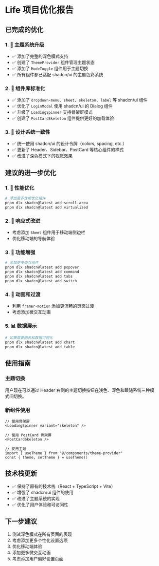 # Life 项目优化报告

## 已完成的优化

### 1. 🎨 主题系统升级
- ✅ 添加了完整的深色模式支持
- ✅ 创建了 `ThemeProvider` 组件管理主题状态
- ✅ 添加了 `ModeToggle` 组件用于主题切换
- ✅ 所有组件都已适配 shadcn/ui 的主题色彩系统

### 2. 🧩 组件库标准化
- ✅ 添加了 `dropdown-menu`、`sheet`、`skeleton`、`label` 等 shadcn/ui 组件
- ✅ 优化了 `LoginModal` 使用 shadcn/ui 的 Dialog 组件
- ✅ 升级了 `LoadingSpinner` 支持骨架屏模式
- ✅ 创建了 `PostCardSkeleton` 组件提供更好的加载体验

### 3. 🎯 设计系统一致性
- ✅ 统一使用 shadcn/ui 的设计令牌（colors, spacing, etc.）
- ✅ 更新了 Header、Sidebar、PostCard 等核心组件的样式
- ✅ 改进了深色模式下的视觉效果

## 建议的进一步优化

### 1. 🚀 性能优化
```bash
# 添加更多性能优化组件
pnpm dlx shadcn@latest add scroll-area
pnpm dlx shadcn@latest add virtualized
```

### 2. 📱 响应式改进
- 考虑添加 `Sheet` 组件用于移动端侧边栏
- 优化移动端的导航体验

### 3. 🔧 功能增强
```bash
# 添加更多交互组件
pnpm dlx shadcn@latest add popover
pnpm dlx shadcn@latest add command
pnpm dlx shadcn@latest add tabs
pnpm dlx shadcn@latest add switch
```

### 4. 🎪 动画和过渡
- 利用 `framer-motion` 添加更流畅的页面过渡
- 考虑添加微交互动画

### 5. 📊 数据展示
```bash
# 如果需要图表和数据可视化
pnpm dlx shadcn@latest add chart
pnpm dlx shadcn@latest add table
```

## 使用指南

### 主题切换
用户现在可以通过 Header 右侧的主题切换按钮在浅色、深色和跟随系统三种模式间切换。

### 新组件使用
```tsx
// 使用骨架屏
<LoadingSpinner variant="skeleton" />

// 使用 PostCard 骨架屏
<PostCardSkeleton />

// 使用主题
import { useTheme } from "@/components/theme-provider"
const { theme, setTheme } = useTheme()
```

## 技术栈更新
- ✅ 保持了原有的技术栈（React + TypeScript + Vite）
- ✅ 增强了 shadcn/ui 组件的使用
- ✅ 改进了主题系统的实现
- ✅ 优化了用户体验和可访问性

## 下一步建议
1. 测试深色模式在所有页面的表现
2. 考虑添加更多个性化设置选项
3. 优化移动端体验
4. 添加更多微交互动画
5. 考虑添加用户偏好设置页面